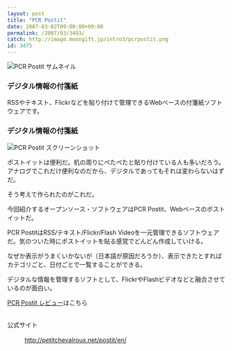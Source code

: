 ```yaml
---
layout: post
title: "PCR Postit"
date: 2007-03-02T09:00:00+09:00
permalink: /2007/03/3493/
catch: http://image.moongift.jp/intro3/pcrpostit.png
id: 3475
---
```

 ![PCR Postit サムネイル](http://image.moongift.jp/intro3/pcrpostit.t.png "PCR Postit サムネイル")
  

### デジタル情報の付箋紙
  
RSSやテキスト、Flickrなどを貼り付けて管理できるWebベースの付箋紙ソフトウェアです。  
<!--more-->  

### デジタル情報の付箋紙
  

![PCR Postit スクリーンショット](http://image.moongift.jp/intro3/pcrpostit.png "PCR Postit スクリーンショット")

  

ポストイットは便利だ。机の周りにぺたぺたと貼り付けている人も多いだろう。アナログでこれだけ便利なのだから、デジタルであってもそれは変わらないはずだ。

  

そう考えて作られたのがこれだ。

  

今回紹介するオープンソース・ソフトウェアはPCR Postit、Webベースのポストイットだ。

  

PCR PostitはRSS/テキスト/Flickr/Flash Videoを一元管理できるソフトウェアだ。気のついた時にポストイットを貼る感覚でどんどん作成していける。

  

なぜか表示がうまくいかないが（日本語が原因だろうか）、表示できたとすればカテゴリごと、日付ごとで一覧することができる。

  

デジタルな情報を管理するソフトとして、FlickrやFlashビデオなどと融合させているのが面白い。

  

[PCR Postit レビュー](http://oss.moongift.jp/review/i-3494.html)はこちら

  
<dl>
<br><dt>公式サイト</dt>
<br><dd><a href="http://petitchevalroux.net/postit/en/" target="_blank">http://petitchevalroux.net/postit/en/</a></dd>
<br>
</dl>
